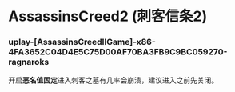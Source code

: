 # AssassinsCreed2 (刺客信条2)

### uplay-[AssassinsCreedIIGame]-x86-4FA3652C04D4E5C75D00AF70BA3FB9C9BC059270-ragnaroks
开启**恶名值固定**进入刺客之墓有几率会崩溃，建议进入之前先关闭。